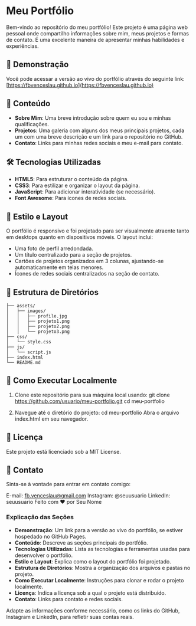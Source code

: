 # Meu Portfólio

Bem-vindo ao repositório do meu portfólio! Este projeto é uma página web pessoal onde compartilho informações sobre mim, meus projetos e formas de contato. É uma excelente maneira de apresentar minhas habilidades e experiências.

## 🔗 Demonstração

Você pode acessar a versão ao vivo do portfólio através do seguinte link:
[https://fbvenceslau.github.io](https://fbvenceslau.github.io)

## 📑 Conteúdo

- **Sobre Mim**: Uma breve introdução sobre quem eu sou e minhas qualificações.
- **Projetos**: Uma galeria com alguns dos meus principais projetos, cada um com uma breve descrição e um link para o repositório no GitHub.
- **Contato**: Links para minhas redes sociais e meu e-mail para contato.

## 🛠️ Tecnologias Utilizadas

- **HTML5**: Para estruturar o conteúdo da página.
- **CSS3**: Para estilizar e organizar o layout da página.
- **JavaScript**: Para adicionar interatividade (se necessário).
- **Font Awesome**: Para ícones de redes sociais.

## 🎨 Estilo e Layout

O portfólio é responsivo e foi projetado para ser visualmente atraente tanto em desktops quanto em dispositivos móveis. O layout inclui:

- Uma foto de perfil arredondada.
- Um título centralizado para a seção de projetos.
- Cartões de projetos organizados em 3 colunas, ajustando-se automaticamente em telas menores.
- Ícones de redes sociais centralizados na seção de contato.

## 📂 Estrutura de Diretórios

```plaintext
├── assets/
│   ├── images/
│   │   ├── profile.jpg
│   │   ├── projeto1.png
│   │   ├── projeto2.png
│   │   └── projeto3.png
├── css/
│   └── style.css
├── js/
│   └── script.js
├── index.html
└── README.md
```

## 🚀 Como Executar Localmente

1. Clone este repositório para sua máquina local usando:
git clone https://github.com/usuario/meu-portfolio.git
cd meu-portfolio

2. Navegue até o diretório do projeto:
cd meu-portfolio
Abra o arquivo index.html em seu navegador.

## 📝 Licença
Este projeto está licenciado sob a MIT License.

## 📧 Contato
Sinta-se à vontade para entrar em contato comigo:

E-mail: fb.venceslau@gmail.com
Instagram: @seuusuario
LinkedIn: seuusuario
Feito com ❤️ por Seu Nome


### Explicação das Seções

- **Demonstração**: Um link para a versão ao vivo do portfólio, se estiver hospedado no GitHub Pages.
- **Conteúdo**: Descreve as seções principais do portfólio.
- **Tecnologias Utilizadas**: Lista as tecnologias e ferramentas usadas para desenvolver o portfólio.
- **Estilo e Layout**: Explica como o layout do portfólio foi projetado.
- **Estrutura de Diretórios**: Mostra a organização dos arquivos e pastas no projeto.
- **Como Executar Localmente**: Instruções para clonar e rodar o projeto localmente.
- **Licença**: Indica a licença sob a qual o projeto está distribuído.
- **Contato**: Links para contato e redes sociais.

Adapte as informações conforme necessário, como os links do GitHub, Instagram e LinkedIn, para refletir suas contas reais.
